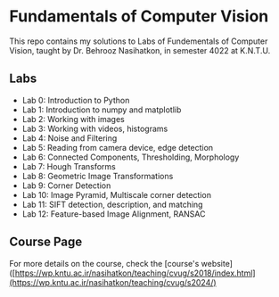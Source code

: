 # Fundamentals of Computer Vision
This repo contains my solutions to Labs of Fundementals of Computer Vision, taught by Dr. Behrooz Nasihatkon, in semester 4022 at K.N.T.U. 

## Labs
- Lab 0: Introduction to Python
- Lab 1: Introduction to numpy and matplotlib
- Lab 2: Working with images
- Lab 3: Working with videos, histograms
- Lab 4: Noise and Filtering
- Lab 5: Reading from camera device, edge detection
- Lab 6: Connected Components, Thresholding, Morphology
- Lab 7: Hough Transforms
- Lab 8: Geometric Image Transformations
- Lab 9: Corner Detection
- Lab 10: Image Pyramid, Multiscale corner detection
- Lab 11: SIFT detection, description, and matching
- Lab 12: Feature-based Image Alignment, RANSAC

## Course Page
For more details on the course, check the [course's website]([https://wp.kntu.ac.ir/nasihatkon/teaching/cvug/s2018/index.html](https://wp.kntu.ac.ir/nasihatkon/teaching/cvug/s2024/)
